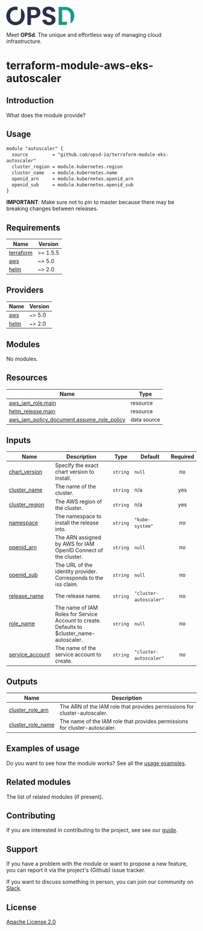 <a href="https://www.opsd.io" target="_blank"><img alt="OPSd" src=".github/img/OPSD_logo.svg" width="180px"></a>

Meet **OPSd**. The unique and effortless way of managing cloud infrastructure.

# terraform-module-aws-eks-autoscaler

## Introduction

What does the module provide?

## Usage

```hcl
module "autoscaler" {
  source         = "github.com/opsd-io/terraform-module-eks-autoscaler"
  cluster_region = module.kubernetes.region
  cluster_name   = module.kubernetes.name
  openid_arn     = module.kubernetes.openid_arn
  openid_sub     = module.kubernetes.openid_sub
}
```

**IMPORTANT**: Make sure not to pin to master because there may be breaking changes between releases.

<!-- BEGIN_TF_DOCS -->
## Requirements

| Name | Version |
|------|---------|
| <a name="requirement_terraform"></a> [terraform](#requirement\_terraform) | >= 1.5.5 |
| <a name="requirement_aws"></a> [aws](#requirement\_aws) | ~> 5.0 |
| <a name="requirement_helm"></a> [helm](#requirement\_helm) | ~> 2.0 |

## Providers

| Name | Version |
|------|---------|
| <a name="provider_aws"></a> [aws](#provider\_aws) | ~> 5.0 |
| <a name="provider_helm"></a> [helm](#provider\_helm) | ~> 2.0 |

## Modules

No modules.

## Resources

| Name | Type |
|------|------|
| [aws_iam_role.main](https://registry.terraform.io/providers/hashicorp/aws/latest/docs/resources/iam_role) | resource |
| [helm_release.main](https://registry.terraform.io/providers/hashicorp/helm/latest/docs/resources/release) | resource |
| [aws_iam_policy_document.assume_role_policy](https://registry.terraform.io/providers/hashicorp/aws/latest/docs/data-sources/iam_policy_document) | data source |

## Inputs

| Name | Description | Type | Default | Required |
|------|-------------|------|---------|:--------:|
| <a name="input_chart_version"></a> [chart\_version](#input\_chart\_version) | Specify the exact chart version to install. | `string` | `null` | no |
| <a name="input_cluster_name"></a> [cluster\_name](#input\_cluster\_name) | The name of the cluster. | `string` | n/a | yes |
| <a name="input_cluster_region"></a> [cluster\_region](#input\_cluster\_region) | The AWS region of the cluster. | `string` | n/a | yes |
| <a name="input_namespace"></a> [namespace](#input\_namespace) | The namespace to install the release into. | `string` | `"kube-system"` | no |
| <a name="input_openid_arn"></a> [openid\_arn](#input\_openid\_arn) | The ARN assigned by AWS for IAM OpenID Connect of the cluster. | `string` | `null` | no |
| <a name="input_openid_sub"></a> [openid\_sub](#input\_openid\_sub) | The URL of the identity provider. Corresponds to the iss claim. | `string` | `null` | no |
| <a name="input_release_name"></a> [release\_name](#input\_release\_name) | The release name. | `string` | `"cluster-autoscaler"` | no |
| <a name="input_role_name"></a> [role\_name](#input\_role\_name) | The name of IAM Roles for Service Account to create. Defaults to $cluster\_name-autoscaler. | `string` | `null` | no |
| <a name="input_service_account"></a> [service\_account](#input\_service\_account) | The name of the service account to create. | `string` | `"cluster-autoscaler"` | no |

## Outputs

| Name | Description |
|------|-------------|
| <a name="output_cluster_role_arn"></a> [cluster\_role\_arn](#output\_cluster\_role\_arn) | The ARN of the IAM role that provides permissions for cluster-autoscaler. |
| <a name="output_cluster_role_name"></a> [cluster\_role\_name](#output\_cluster\_role\_name) | The name of the IAM role that provides permissions for cluster-autoscaler. |
<!-- END_TF_DOCS -->

## Examples of usage

Do you want to see how the module works? See all the [usage examples](examples).

## Related modules

The list of related modules (if present).

## Contributing

If you are interested in contributing to the project, see see our [guide](https://github.com/opsd-io/contribution).

## Support

If you have a problem with the module or want to propose a new feature, you can report it via the project's (Github) issue tracker.

If you want to discuss something in person, you can join our community on [Slack](https://join.slack.com/t/opsd-community/signup).

## License

[Apache License 2.0](LICENSE)
